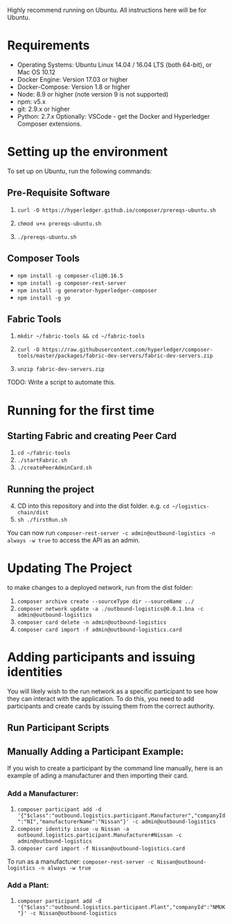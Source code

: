 Highly recommend running on Ubuntu. All instructions here will be for Ubuntu.

# Requirements
* Operating Systems: Ubuntu Linux 14.04 / 16.04 LTS (both 64-bit), or Mac OS 10.12
* Docker Engine: Version 17.03 or higher
* Docker-Compose: Version 1.8 or higher
* Node: 8.9 or higher (note version 9 is not supported)
* npm: v5.x
* git: 2.9.x or higher
* Python: 2.7.x
Optionally: VSCode - get the Docker and Hyperledger Composer extensions.

# Setting up the environment
To set up on Ubuntu, run the following commands:

## Pre-Requisite Software
1. `curl -O https://hyperledger.github.io/composer/prereqs-ubuntu.sh`
2. `chmod u+x prereqs-ubuntu.sh`

3. `./prereqs-ubuntu.sh`

## Composer Tools 
* `npm install -g composer-cli@0.16.5`
* `npm install -g composer-rest-server`
* `npm install -g generator-hyperledger-composer`
* `npm install -g yo`

## Fabric Tools
1. `mkdir ~/fabric-tools && cd ~/fabric-tools`

2. `curl -O https://raw.githubusercontent.com/hyperledger/composer-tools/master/packages/fabric-dev-servers/fabric-dev-servers.zip`
3. `unzip fabric-dev-servers.zip`

TODO: Write a script to automate this.

# Running for the first time
## Starting Fabric and creating Peer Card
1. `cd ~/fabric-tools`
2. `./startFabric.sh`
3. `./createPeerAdminCard.sh`

## Running the project
4. CD into this repository and into the dist folder. e.g. `cd ~/logistics-chain/dist`
5. `sh ./firstRun.sh`

You can now run `composer-rest-server -c admin@outbound-logistics -n always -w true` to access the API as an admin. 

# Updating The Project
to make changes to a deployed network, run from the dist folder:
1. `composer archive create --sourceType dir --sourceName ../`
2. `composer network update -a ./outbound-logistics@0.0.1.bna -c admin@outbound-logistics`
3. `composer card delete -n admin@outbound-logistics`
4. `composer card import -f admin@outbound-logistics.card`

# Adding participants and issuing identities
You will likely wish to the run network as a specific participant to see how they can interact with the application. To do this, you need to add participants and create cards by issuing them from the correct authority. 

## Run Participant Scripts



## Manually Adding a Participant Example:
If you wish to create a participant by the command line manually, here is an example of ading a manufacturer and then importing their card.
### Add a Manufacturer: 
1. `composer participant add -d '{"$class":"outbound.logistics.participant.Manufacturer","companyId":"NI","manufacturerName":"Nissan"}' -c admin@outbound-logistics`
2. `composer identity issue -u Nissan -a outbound.logistics.participant.Manufacturer#Nissan -c admin@outbound-logistics`
3. `composer card import -f Nissan@outbound-logistics.card`
 
To run as a manufacturer: `composer-rest-server -c Nissan@outbound-logistics -n always -w true`

### Add a Plant:
1. `composer participant add -d '{"$class":"outbound.logistics.participant.Plant","companyId":"NMUK"}' -c Nissan@outbound-logistics`

